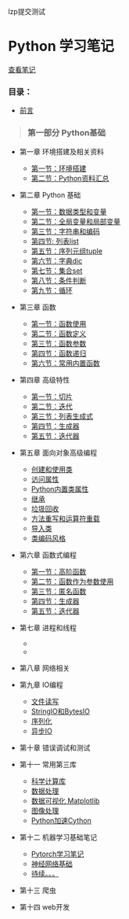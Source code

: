 lzp提交测试
# Python 学习笔记

[查看笔记](http://nbviewer.jupyter.org/github/ZhengHui-Z/PythonNoteForZZH/blob/master/index.ipynb)


### 目录：
- [前言](Preface.ipynb)
> ### 第一部分 Python基础
- 第一章 环境搭建及相关资料
    - [第一节：环境搭建](01-PythonEnvironmentAndResources/Enviroment.ipynb)
    - [第二节：Python资料汇总](01-EnvironmentAndResources/Resources.ipynb)
- 第二章 Python 基础
    - [第一节：数据类型和变量](02-PythonBasics/变量和数据类型.ipynb)
    - [第二节：全局变量和局部变量](02-PythonBasics/全局变量和局部变量.ipynb)
    - [第三节：字符串和编码](02-PythonBasics/字符串和编码.ipynb)
    - [第四节: 列表list](02-PythonBasics/列表list.ipynb)
    - [第五节：序列元组tuple](02-PythonBasics/序列元组tuple.ipynb)
    - [第六节：字典dic](02-PythonBasics/字典dic.ipynb)
    - [第七节：集合set](02-PythonBasics/集合set.ipynb)
    - [第八节：条件判断](02-PythonBasics/条件判断.ipynb)
    - [第九节：循环](02-PythonBasics/循环.ipynb)
- 第三章 函数
    - [第一节：函数使用](03-PythonFunction/函数使用.ipynb)
    - [第二节：函数定义](03-PythonFunction/函数定义.ipynb)
    - [第三节：函数参数](03-PythonFunction/函数参数.ipynb)
    - [第四节：函数递归](03-PythonFunction/函数递归.ipynb)
    - [第六节：常用内置函数](03-PythonFunction/Python%20Built-in%20function/index.ipynb)
- 第四章 高级特性
    - [第一节：切片](04-PythonAdvancedFeatures/切片.ipynb)
    - [第二节：迭代](04-PythonAdvancedFeatures/迭代.ipynb)
    - [第三节：列表生成式](04-PythonAdvancedFeatures/列表生成式.ipynb)
    - [第四节：生成器](04-PythonAdvancedFeatures/生成器.ipynb)
    - [第五节：迭代器](04-PythonAdvancedFeatures/迭代器.ipynb)
    
- 第五章 面向对象高级编程
    - [创建和使用类](05-PythonObject-oriented/创建和使用类.ipynb)
    - [访问属性](05-PythonObject-oriented/访问属性.ipynb)
    - [Python内置类属性](05-PythonObject-oriented/Python内置类属性.ipynb)
    - [继承](05-PythonObject-oriented/继承.ipynb)
    - [垃圾回收](05-PythonObject-oriented/垃圾回收.ipynb)
    - [方法重写和运算符重载](05-PythonObject-oriented/方法重写和运算符重载.ipynb)
    - [导入类](05-PythonObject-oriented/导入类.ipynb)
    - [类编码风格](05-PythonObject-oriented/类编码风格.ipynb)
    
- 第六章 函数式编程
    - [第一节：高阶函数](06-PythonFunctionalProgramming/高阶函数.ipynb)
    - [第二节：函数作为参数使用](06-PythonFunctionalProgramming/函数作为参数使用.ipynb)
    - [第三节：匿名函数](06-PythonFunctionalProgramming/匿名函数.ipynb)
    - [第四节：生成器](06-PythonFunctionalProgramming/生成器.ipynb)
    - [第五节：迭代器](06-PythonFunctionalProgramming/迭代器.ipynb)

- 第七章 进程和线程
    - []()
    - []()
- 第八章 网络相关

- 第九章 IO编程
    - [文件读写](09-IO-programming/文件读写.ipynb)
    - [StringIO和BytesIO](09-IO-programming/StringIO和BytesIO.ipynb)
    - [序列化](09-IO-programming/序列化.ipynb)
    - [异步IO](09-IO-programming/异步IO.ipynb)
- 第十章 错误调试和测试

- 第十一 常用第三库
    - [科学计算库](11-PythonThird-partyLibraries/01-ScientificComputing/index.ipynb)
    - [数据处理](11-PythonThird-partyLibraries/02-DataProcessing/index.ipynb)
    - [数据可视化 Matplotlib](11-PythonThird-partyLibraries/03-DataVisualization/Matplotlib/index.ipynb)
    - [图像处理](11-PythonThird-partyLibraries/04-ImageProcessing/index.ipynb)
    - [Python加速Cython](11-PythonThird-partyLibraries\05-Cython)
- 第十二 机器学习基础笔记
    - [Pytorch学习笔记]()
    - [神经网络基础]()
    - [待续。。。]()

- 第十三 爬虫

- 第十四 web开发
